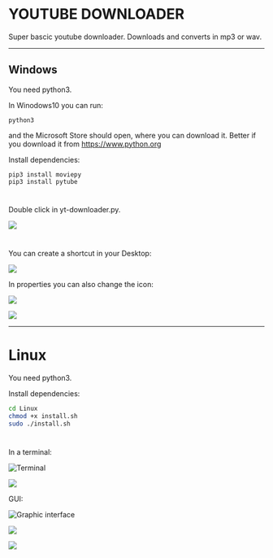 # YOUTUBE DOWNLOADER
Super bascic youtube downloader. Downloads and converts in mp3 or wav. 
________________________________________________________________________________________________________


## Windows

You need python3.

In Winodows10 you can run:

```batch
python3
```
and the Microsoft Store should open, where you can download it. 
Better if you download it from https://www.python.org


Install dependencies:

```batch
pip3 install moviepy
pip3 install pytube
```

#

Double click in yt-downloader.py.


![](https://raw.githubusercontent.com/DeHerschel/Youtube-Downloader/main/assets/windows.png)

#

You can create a shortcut in your Desktop:

![](https://raw.githubusercontent.com/DeHerschel/Youtube-Downloader/main/assets/shortcut.png)

In properties you can also change the icon:

![](https://raw.githubusercontent.com/DeHerschel/Youtube-Downloader/main/assets/properties.png)

![](https://raw.githubusercontent.com/DeHerschel/Youtube-Downloader/main/assets/fullyt.png)



________________________________________________________________________________________________________

# Linux
You need python3. 

Install dependencies:



```bash
cd Linux
chmod +x install.sh
sudo ./install.sh
```
# 

In a terminal:

![Terminal](https://raw.githubusercontent.com/DeHerschel/Youtube-Downloader/main/assets/help.png)

![](https://raw.githubusercontent.com/DeHerschel/Youtube-Downloader/main/assets/terminal.png)



GUI:

![Graphic interface](https://raw.githubusercontent.com/DeHerschel/Youtube-Downloader/main/assets/basic.png)

![](https://raw.githubusercontent.com/DeHerschel/Youtube-Downloader/main/assets/downloading.png)

![](https://raw.githubusercontent.com/DeHerschel/Youtube-Downloader/main/assets/downloaded.png)



